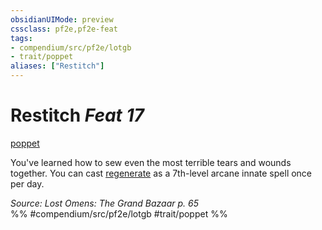 ```yaml
---
obsidianUIMode: preview
cssclass: pf2e,pf2e-feat
tags:
- compendium/src/pf2e/lotgb
- trait/poppet
aliases: ["Restitch"]
---
```

# Restitch  *Feat 17*  
[poppet](/rules/traits/poppet-lotgb.md)  


You've learned how to sew even the most terrible tears and wounds together. You can cast [regenerate](/compendium/spells/regenerate.md) as a 7th-level arcane innate spell once per day.

*Source: Lost Omens: The Grand Bazaar p. 65*  
%% #compendium/src/pf2e/lotgb #trait/poppet %%